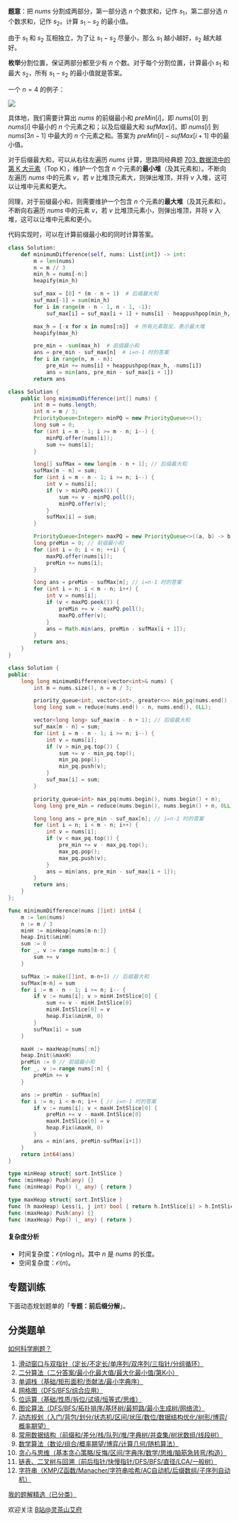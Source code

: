 **题意**：把 $\textit{nums}$ 分割成两部分，第一部分选 $n$ 个数求和，记作 $s_1$，第二部分选 $n$ 个数求和，记作 $s_2$。计算 $s_1-s_2$ 的最小值。

由于 $s_1$ 和 $s_2$ 互相独立，为了让 $s_1-s_2$ 尽量小，那么 $s_1$ 越小越好，$s_2$ 越大越好。

**枚举**分割位置，保证两部分都至少有 $n$ 个数。对于每个分割位置，计算最小 $s_1$ 和最大 $s_2$，所有 $s_1-s_2$ 的最小值就是答案。

一个 $n=4$ 的例子：

![](https://pic.leetcode-cn.com/1644495549-IzYFpw-LC2163.drawio.png)

具体地，我们需要计算出 $\textit{nums}$ 的前缀最小和 $\textit{preMin}[i]$，即 $\textit{nums}[0]$ 到 $\textit{nums}[i]$ 中最小的 $n$ 个元素之和；以及后缀最大和 $\textit{sufMax}[i]$，即 $\textit{nums}[i]$ 到 $\textit{nums}[3n-1]$ 中最大的 $n$ 个元素之和。答案为 $\textit{preMin}[i]-\textit{sufMax}[i+1]$ 中的最小值。

对于后缀最大和，可以从右往左遍历 $\textit{nums}$ 计算，思路同经典题 [703. 数据流中的第 K 大元素](https://leetcode.cn/problems/kth-largest-element-in-a-stream/)（Top K），维护一个包含 $n$ 个元素的**最小堆**（及其元素和）。不断向左遍历 $\textit{nums}$ 中的元素 $v$，若 $v$ 比堆顶元素大，则弹出堆顶，并将 $v$ 入堆，这可以让堆中元素和更大。

同理，对于前缀最小和，则需要维护一个包含 $n$ 个元素的**最大堆**（及其元素和）。不断向右遍历 $\textit{nums}$ 中的元素 $v$，若 $v$ 比堆顶元素小，则弹出堆顶，并将 $v$ 入堆，这可以让堆中元素和更小。

代码实现时，可以在计算前缀最小和的同时计算答案。

```py [sol-Python3]
class Solution:
    def minimumDifference(self, nums: List[int]) -> int:
        m = len(nums)
        n = m // 3
        min_h = nums[-n:]
        heapify(min_h)

        suf_max = [0] * (m - n + 1)  # 后缀最大和
        suf_max[-1] = sum(min_h)
        for i in range(m - n - 1, n - 1, -1):
            suf_max[i] = suf_max[i + 1] + nums[i] - heappushpop(min_h, nums[i])

        max_h = [-x for x in nums[:n]]  # 所有元素取反，表示最大堆
        heapify(max_h)

        pre_min = -sum(max_h)  # 前缀最小和
        ans = pre_min - suf_max[n]  # i=n-1 时的答案
        for i in range(n, m - n):
            pre_min += nums[i] + heappushpop(max_h, -nums[i])
            ans = min(ans, pre_min - suf_max[i + 1])
        return ans
```

```java [sol-Java]
class Solution {
    public long minimumDifference(int[] nums) {
        int m = nums.length;
        int n = m / 3;
        PriorityQueue<Integer> minPQ = new PriorityQueue<>();
        long sum = 0;
        for (int i = m - 1; i >= m - n; i--) {
            minPQ.offer(nums[i]);
            sum += nums[i];
        }

        long[] sufMax = new long[m - n + 1]; // 后缀最大和
        sufMax[m - n] = sum;
        for (int i = m - n - 1; i >= n; i--) {
            int v = nums[i];
            if (v > minPQ.peek()) {
                sum += v - minPQ.poll();
                minPQ.offer(v);
            }
            sufMax[i] = sum;
        }

        PriorityQueue<Integer> maxPQ = new PriorityQueue<>((a, b) -> b - a);
        long preMin = 0; // 前缀最小和
        for (int i = 0; i < n; ++i) {
            maxPQ.offer(nums[i]);
            preMin += nums[i];
        }

        long ans = preMin - sufMax[n]; // i=n-1 时的答案
        for (int i = n; i < m - n; i++) {
            int v = nums[i];
            if (v < maxPQ.peek()) {
                preMin += v - maxPQ.poll();
                maxPQ.offer(v);
            }
            ans = Math.min(ans, preMin - sufMax[i + 1]);
        }
        return ans;
    }
}
```

```cpp [sol-C++]
class Solution {
public:
    long long minimumDifference(vector<int>& nums) {
        int m = nums.size(), n = m / 3;

        priority_queue<int, vector<int>, greater<>> min_pq(nums.end() - n, nums.end());
        long long sum = reduce(nums.end() - n, nums.end(), 0LL);

        vector<long long> suf_max(m - n + 1); // 后缀最大和
        suf_max[m - n] = sum;
        for (int i = m - n - 1; i >= n; i--) {
            int v = nums[i];
            if (v > min_pq.top()) {
                sum += v - min_pq.top();
                min_pq.pop();
                min_pq.push(v);
            }
            suf_max[i] = sum;
        }

        priority_queue<int> max_pq(nums.begin(), nums.begin() + n);
        long long pre_min = reduce(nums.begin(), nums.begin() + n, 0LL); // 前缀最小和

        long long ans = pre_min - suf_max[n]; // i=n-1 时的答案
        for (int i = n; i < m - n; i++) {
            int v = nums[i];
            if (v < max_pq.top()) {
                pre_min += v - max_pq.top();
                max_pq.pop();
                max_pq.push(v);
            }
            ans = min(ans, pre_min - suf_max[i + 1]);
        }
        return ans;
    }
};
```

```go [sol-Go]
func minimumDifference(nums []int) int64 {
	m := len(nums)
	n := m / 3
	minH := minHeap{nums[m-n:]}
	heap.Init(&minH)
	sum := 0
	for _, v := range nums[m-n:] {
		sum += v
	}

	sufMax := make([]int, m-n+1) // 后缀最大和
	sufMax[m-n] = sum
	for i := m - n - 1; i >= n; i-- {
		if v := nums[i]; v > minH.IntSlice[0] {
			sum += v - minH.IntSlice[0]
			minH.IntSlice[0] = v
			heap.Fix(&minH, 0)
		}
		sufMax[i] = sum
	}

	maxH := maxHeap{nums[:n]}
	heap.Init(&maxH)
	preMin := 0 // 前缀最小和
	for _, v := range nums[:n] {
		preMin += v
	}

	ans := preMin - sufMax[n]
	for i := n; i < m-n; i++ { // i=n-1 时的答案
		if v := nums[i]; v < maxH.IntSlice[0] {
			preMin += v - maxH.IntSlice[0]
			maxH.IntSlice[0] = v
			heap.Fix(&maxH, 0)
		}
		ans = min(ans, preMin-sufMax[i+1])
	}
	return int64(ans)
}

type minHeap struct{ sort.IntSlice }
func (minHeap) Push(any) {}
func (minHeap) Pop() (_ any) { return }

type maxHeap struct{ sort.IntSlice }
func (h maxHeap) Less(i, j int) bool { return h.IntSlice[i] > h.IntSlice[j] }
func (maxHeap) Push(any) {}
func (maxHeap) Pop() (_ any) { return }
```

#### 复杂度分析

- 时间复杂度：$\mathcal{O}(n\log n)$。其中 $n$ 是 $\textit{nums}$ 的长度。
- 空间复杂度：$\mathcal{O}(n)$。

## 专题训练

下面动态规划题单的「**专题：前后缀分解**」。

## 分类题单

[如何科学刷题？](https://leetcode.cn/circle/discuss/RvFUtj/)

1. [滑动窗口与双指针（定长/不定长/单序列/双序列/三指针/分组循环）](https://leetcode.cn/circle/discuss/0viNMK/)
2. [二分算法（二分答案/最小化最大值/最大化最小值/第K小）](https://leetcode.cn/circle/discuss/SqopEo/)
3. [单调栈（基础/矩形面积/贡献法/最小字典序）](https://leetcode.cn/circle/discuss/9oZFK9/)
4. [网格图（DFS/BFS/综合应用）](https://leetcode.cn/circle/discuss/YiXPXW/)
5. [位运算（基础/性质/拆位/试填/恒等式/思维）](https://leetcode.cn/circle/discuss/dHn9Vk/)
6. [图论算法（DFS/BFS/拓扑排序/基环树/最短路/最小生成树/网络流）](https://leetcode.cn/circle/discuss/01LUak/)
7. [动态规划（入门/背包/划分/状态机/区间/状压/数位/数据结构优化/树形/博弈/概率期望）](https://leetcode.cn/circle/discuss/tXLS3i/)
8. [常用数据结构（前缀和/差分/栈/队列/堆/字典树/并查集/树状数组/线段树）](https://leetcode.cn/circle/discuss/mOr1u6/)
9. [数学算法（数论/组合/概率期望/博弈/计算几何/随机算法）](https://leetcode.cn/circle/discuss/IYT3ss/)
10. [贪心与思维（基本贪心策略/反悔/区间/字典序/数学/思维/脑筋急转弯/构造）](https://leetcode.cn/circle/discuss/g6KTKL/)
11. [链表、二叉树与回溯（前后指针/快慢指针/DFS/BFS/直径/LCA/一般树）](https://leetcode.cn/circle/discuss/K0n2gO/)
12. [字符串（KMP/Z函数/Manacher/字符串哈希/AC自动机/后缀数组/子序列自动机）](https://leetcode.cn/circle/discuss/SJFwQI/)

[我的题解精选（已分类）](https://github.com/EndlessCheng/codeforces-go/blob/master/leetcode/SOLUTIONS.md)

欢迎关注 [B站@灵茶山艾府](https://space.bilibili.com/206214)
